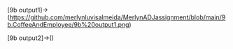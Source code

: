 [9b output1]->(https://github.com/merlynluvisalmeida/MerlynADJassignment/blob/main/9b.CoffeeAndEmployee/9b%20output1.png)

[9b output2]->()
